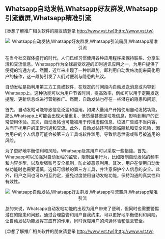 ## **Whatsapp自动发帖,Whatsapp好友群发,Whatsapp引流霸屏,Whatsapp精准引流**

[😍想了解推广相关软件的朋友请登录 http://www.vst.tw](http://www.vst.tw)

 <center><img src="https://vst.tw/MP4/tuiguang/png/2.png" alt="Whatsapp自动发帖,Whatsapp好友群发,Whatsapp引流霸屏,Whatsapp精准引流"></center>

在当今社交媒体盛行的时代，人们已经习惯使用各种应用程序来保持联系、分享生活和交流信息。Whatsapp作为全球最受欢迎的即时通讯应用之一，为用户提供了便捷的沟通方式。然而，近年来出现了一种新趋势，即利用自动发帖功能来简化用户的操作，这一趋势引发了人们对便利与隐患的热议。

自动发帖是指利用第三方工具或软件，在规定的时间段内自动发送消息或内容到Whatsapp上。这种功能可以为用户节省时间，提高效率，例如可以用于定期发送提醒、更新信息或进行营销推广。然而，自动发帖也存在一些潜在的隐患和问题。

首先，自动发帖可能导致信息泛滥和滥用。如果大量用户开始使用自动发帖功能，那么Whatsapp上可能会出现大量重复、低质量甚至是垃圾信息，影响到用户的正常使用体验。其次，自动发帖也可能被用于传播虚假信息、垃圾广告或不当内容，从而干扰用户的正常沟通和交流。此外，自动发帖还可能面临隐私和安全风险，因为用户的个人信息可能会被第三方工具或软件滥用，导致信息泄露或账号被盗用的风险。

为了更好地平衡便利和风险，Whatsapp及其用户可以采取一些措施。首先，Whatsapp可以加强对自动发帖的监管，限制滥用行为，比如限制自动发帖的频率和内容类型，以及增强账号安全机制，防止被恶意利用。其次，用户在使用自动发帖功能时也需要谨慎，选择可信赖的第三方工具，并注意保护个人信息的安全。此外，用户之间也可以相互约定，避免过度使用自动发帖功能，保持沟通的真实性和有效性。

 <center><img src="https://vst.tw/MP4/tuiguang/png/1.png" alt="Whatsapp自动发帖,Whatsapp好友群发,Whatsapp引流霸屏,Whatsapp精准引流"></center>

总的来说，Whatsapp自动发帖功能的出现为用户带来了便利，但同时也需要警惕潜在的隐患和问题。通过合理监管和用户自我约束，可以更好地平衡便利和风险，让自动发帖功能发挥其应有的作用，同时保障用户的沟通体验和信息安全。

[😍想了解推广相关软件的朋友请登录 http://www.vst.tw](http://www.vst.tw)



